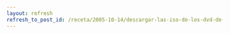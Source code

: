 ```yaml
---
layout: refresh
refresh_to_post_id: /receta/2005-10-14/descargar-las-iso-de-los-dvd-de-debian-con-jigdo
---
```


